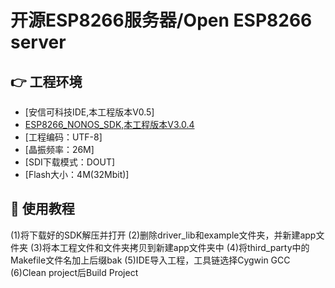 # 开源ESP8266服务器/Open ESP8266 server
## 👉 工程环境
- [安信可科技IDE,本工程版本V0.5]
- [ESP8266_NONOS_SDK,本工程版本V3.0.4](https://github.com/espressif/esp8266_nonos_sdk)
- [工程编码：UTF-8]
- [晶振频率：26M]
- [SDI下载模式：DOUT]
- [Flash大小：4M(32Mbit)]
## 📖 使用教程
(1)将下载好的SDK解压并打开
(2)删除driver_lib和example文件夹，并新建app文件夹
(3)将本工程文件和文件夹拷贝到新建app文件夹中
(4)将third_party中的Makefile文件名加上后缀bak
(5)IDE导入工程，工具链选择Cygwin GCC
(6)Clean project后Build Project
